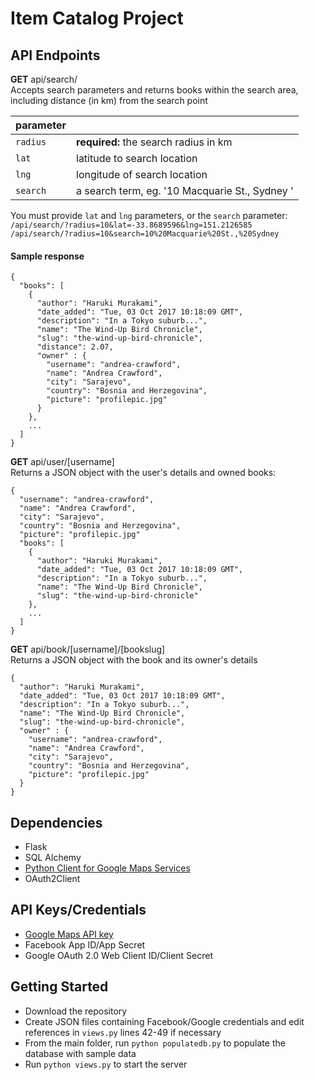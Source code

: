 # Item Catalog Project

## API Endpoints
**GET** api/search/  
Accepts search parameters and returns books within the search area, including distance (in km) from the search point

| parameter |  |
|--|--|
| `radius` | **required:** the search radius in km |
| `lat` | latitude to search location |
| `lng` | longitude of search location |
| `search` | a search term, eg. '10 Macquarie St., Sydney ' |

You must provide `lat` and `lng` parameters, or the `search` parameter:  
`/api/search/?radius=10&lat=-33.8689596&lng=151.2126585`  
`/api/search/?radius=10&search=10%20Macquarie%20St.,%20Sydney`  

#### Sample response

    {
      "books": [
        {
          "author": "Haruki Murakami",
          "date_added": "Tue, 03 Oct 2017 10:18:09 GMT",
          "description": "In a Tokyo suburb...",
          "name": "The Wind-Up Bird Chronicle",
          "slug": "the-wind-up-bird-chronicle",
          "distance": 2.07,
          "owner" : {
            "username": "andrea-crawford",
            "name": "Andrea Crawford",
            "city": "Sarajevo",
            "country": "Bosnia and Herzegovina",
            "picture": "profilepic.jpg"        
          }
        },
        ...
      ]
    }

**GET** api/user/[username]  
Returns a JSON object with the user's details and owned books:

    {
      "username": "andrea-crawford",
      "name": "Andrea Crawford",
      "city": "Sarajevo",
      "country": "Bosnia and Herzegovina",
      "picture": "profilepic.jpg"
      "books": [
        {
          "author": "Haruki Murakami",
          "date_added": "Tue, 03 Oct 2017 10:18:09 GMT",
          "description": "In a Tokyo suburb...",
          "name": "The Wind-Up Bird Chronicle",
          "slug": "the-wind-up-bird-chronicle"
        },
        ...
      ]
    }

**GET** api/book/[username]/[bookslug]  
Returns a JSON object with the book and its owner's details

    {
      "author": "Haruki Murakami",
      "date_added": "Tue, 03 Oct 2017 10:18:09 GMT",
      "description": "In a Tokyo suburb...",
      "name": "The Wind-Up Bird Chronicle",
      "slug": "the-wind-up-bird-chronicle",
      "owner" : {
        "username": "andrea-crawford",
        "name": "Andrea Crawford",
        "city": "Sarajevo",
        "country": "Bosnia and Herzegovina",
        "picture": "profilepic.jpg"        
      }
    }


## Dependencies
- Flask
- SQL Alchemy
- [Python Client for Google Maps Services](https://github.com/googlemaps/google-maps-services-python)
- OAuth2Client

## API Keys/Credentials
- [Google Maps API key](https://github.com/googlemaps/google-maps-services-python#api-keys)
- Facebook App ID/App Secret
- Google OAuth 2.0 Web Client ID/Client Secret

## Getting Started
- Download the repository
- Create JSON files containing Facebook/Google credentials and edit references in `views.py` lines 42-49 if necessary
- From the main folder, run `python populatedb.py` to populate the database with sample data
- Run `python views.py` to start the server

